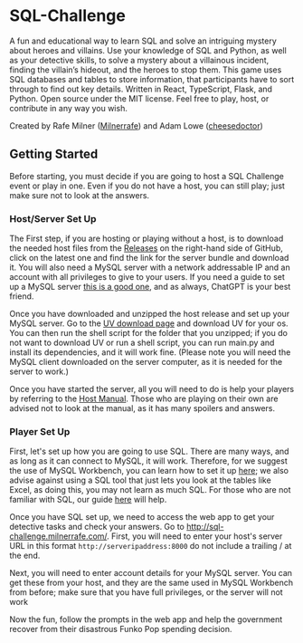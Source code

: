 # SQL-Challenge
A fun and educational way to learn SQL and solve an intriguing mystery about heroes and villains. Use your knowledge of SQL and Python, as well as your detective skills, to solve a mystery about a villainous incident, finding the villain’s hideout, and the heroes to stop them. This game uses SQL databases and tables to store information, that participants have to sort through to find out key details. Written in React, TypeScript, Flask, and Python. Open source under the MIT license. Feel free to play, host, or contribute in any way you wish.

Created by Rafe Milner ([Milnerrafe](milnerrafe.com)) and Adam Lowe ([cheesedoctor](https://github.com/cheesedoctor)) 



## Getting Started
Before starting, you must decide if you are going to host a SQL Challenge event or play in one. Even if you do not have a host, you can still play; just make sure not to look at the answers. 

### Host/Server Set Up

The First step, if you are hosting or playing without a host, is to download the needed host files from the [Releases](https://github.com/Milnerrafe/SQL-Challenge/releases) on the right-hand side of GitHub, click on the latest one and find the link for the server bundle and download it. You will also need a MySQL server with a network addressable IP and an account with all privileges to give to your users. If you need a guide to set up a MySQL server [this is a good one](https://dev.mysql.com/doc/mysql-getting-started/en/), and as always, ChatGPT is your best friend.

Once you have downloaded and unzipped the host release and set up your MySQL server. Go to the [UV download page](https://docs.astral.sh/uv/getting-started/installation/) and download UV for your os. You can then run the shell script for the folder that you unzipped; if you do not want to download UV or run a shell script, you can run main.py and install its dependencies, and it will work fine. (Please note you will need the MySQL client downloaded on the server computer, as it is needed for the server to work.)

Once you have started the server, all you will need to do is help your players by referring to the [Host Manual](https://github.com/Milnerrafe/SQL-Challenge/blob/6457f36040748d78827a1e7f72cd82ccc61bcccc/Confidential%20Scenario%20Run%20Through.pdf). Those who are playing on their own are advised not to look at the manual, as it has many spoilers and answers.

### Player Set Up

First, let's set up how you are going to use SQL. There are many ways, and as long as it can connect to MySQL, it will work. Therefore, for we suggest the use of MySQL Workbench,  you can learn how to set it up  [here]([github.com/test](https://github.com/Milnerrafe/SQL-Challenge/blob/main/Setting%20Up%20a%20MySQL%20Workbench%20and%20Server%20on%20Windows.pdf)); we also advise against using a SQL tool that just lets you look at the tables like Excel, as doing this, you may not learn as much SQL. For those who are not familiar with SQL, our guide [here]([github.com/test](https://github.com/Milnerrafe/SQL-Challenge/blob/main/SQL%20Guide.pdf)) will help.

Once you have SQL set up, we need to access the web app to get your detective tasks and check your answers. Go to http://sql-challenge.milnerrafe.com/. First, you will need to enter your host's server URL in this format `http://serveripaddress:8000` do not include a trailing / at the end. 

Next, you will need to enter account details for your MySQL server. You can get these from your host, and they are the same used in MySQL Workbench from before; make sure that you have full privileges, or the server will not work 

Now the fun, follow the prompts in the web app and help the government recover from their disastrous Funko Pop spending decision.
